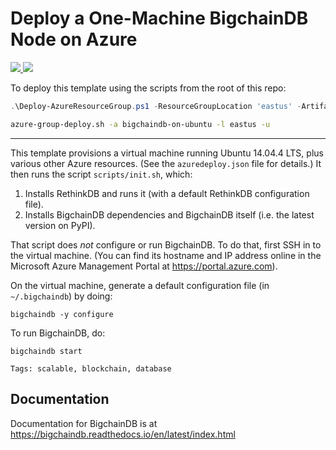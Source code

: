 # Deploy a One-Machine BigchainDB Node on Azure

<a href="https://portal.azure.com/#create/Microsoft.Template/uri/https%3A%2F%2Fraw.githubusercontent.com%2FAzure%2Fazure-quickstart-templates%2Fmaster%2F100-STARTER-TEMPLATE-with-VALIDATION%2Fazuredeploy.json" target="_blank">
<img src="http://azuredeploy.net/deploybutton.png"/>
</a>
<a href="http://armviz.io/#/?load=https%3A%2F%2Fraw.githubusercontent.com%2FAzure%2Fazure-quickstart-templates%2Fmaster%2F100-STARTER-TEMPLATE-with-VALIDATION%2Fazuredeploy.json" target="_blank">
<img src="http://armviz.io/visualizebutton.png"/>
</a>

To deploy this template using the scripts from the root of this repo:

```PowerShell
.\Deploy-AzureResourceGroup.ps1 -ResourceGroupLocation 'eastus' -ArtifactsStagingDirectory 'bigchaindb-on-ubuntu'
```
```bash
azure-group-deploy.sh -a bigchaindb-on-ubuntu -l eastus -u
```

<hr>

This template provisions a virtual machine running Ubuntu 14.04.4 LTS, plus various other Azure resources. (See the `azuredeploy.json` file for details.) It then runs the script `scripts/init.sh`, which:

1. Installs RethinkDB and runs it (with a default RethinkDB configuration file).
2. Installs BigchainDB dependencies and BigchainDB itself (i.e. the latest version on PyPI).

That script does _not_ configure or run BigchainDB. To do that, first SSH in to the virtual machine. (You can find its hostname and IP address online in the Microsoft Azure Management Portal at https://portal.azure.com).

On the virtual machine, generate a default configuration file (in `~/.bigchaindb`) by doing:
```text
bigchaindb -y configure
```

To run BigchainDB, do:
```text
bigchaindb start
```

`Tags: scalable, blockchain, database`

## Documentation

Documentation for BigchainDB is at https://bigchaindb.readthedocs.io/en/latest/index.html
